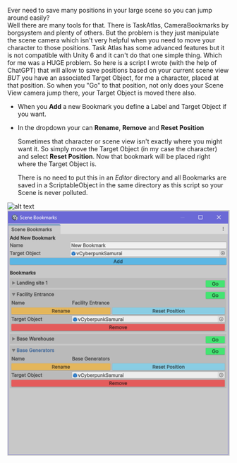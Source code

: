 Ever need to save many positions in your large scene so you can jump around easily?  
Well there are many tools for that.  There is TaskAtlas, CameraBookmarks by borgsystem and plenty of others. But the problem is they just manipulate the scene camera which isn't very helpful when you need to move your character to those positions.  Task Atlas has some advanced features but it is not compatible with Unity 6 and it can't do that one simple thing.  Which for me was a HUGE problem. So here is a script I wrote (with the help of ChatGPT) that will allow to save positions based on your current scene view *BUT* you have an associated Target Object, for me a character, placed at that position.  So when you "Go" to that position, not only does your Scene View camera jump there, your Target Object is moved there also.


* When you **Add** a new Bookmark you define a Label and Target Object if you want.
* In the dropdown your can **Rename**, **Remove** and **Reset Position**

  Sometimes that character or scene view isn't exactly where you might want it. So simply move the Target Object (in my case the character) and select **Reset Position**. Now that bookmark will be placed right where the Target Object is.

  There is no need to put this in an _Editor_ directory and all Bookmarks are saved in a ScriptableObject in the same directory as this script so your Scene is never polluted.
  

![alt text](https://github.com/jnbbender/Uniyt3D-Stuff/edit/main/Utilities/ScenebookmarkManager/Capture.PNG "Screenshot")
![alt text](./Capture.PNG "Screenshot")
